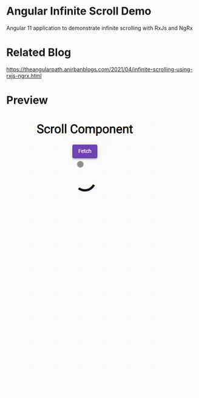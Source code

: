 # Angular Infinite Scroll Demo
Angular 11 application to demonstrate infinite scrolling with RxJs and NgRx  

# Related Blog   
https://theangularpath.anirbanblogs.com/2021/04/infinite-scrolling-using-rxjs-ngrx.html   

# Preview
![preview](img/preview.gif)   
